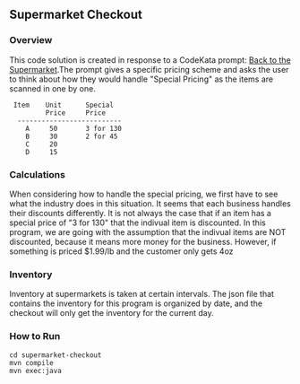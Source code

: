 ## Supermarket Checkout
### Overview
This code solution is created in response to a CodeKata prompt: [Back to the Supermarket](http://codekata.com/kata/kata09-back-to-the-checkout/).The prompt gives a specific pricing scheme and asks the user to think about how they would handle "Special Pricing" as the items are scanned in one by one. 
```
 Item    Unit      Special
         Price     Price
  --------------------------
    A     50       3 for 130
    B     30       2 for 45
    C     20
    D     15
```

### Calculations
When considering how to handle the special pricing, we first have to see what the industry does in this situation. It seems that each business handles their discounts differently. It is not always the case that if an item has a special price of "3 for 130" that the indivual item is discounted. In this program, we are going with the assumption that the indivual items are NOT discounted, because it means more money for the business. However, if something is priced $1.99/lb and the customer only gets 4oz

### Inventory
Inventory at supermarkets is taken at certain intervals. The json file that contains the inventory for this program is organized by date, and the checkout will only get the inventory for the current day. 

### How to Run
```
cd supermarket-checkout
mvn compile
mvn exec:java
```
